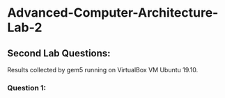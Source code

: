 # Advanced-Computer-Architecture-Lab-2

## Second Lab Questions:

Results collected by gem5 running on VirtualBox VM Ubuntu 19.10.
 


### Question 1:

